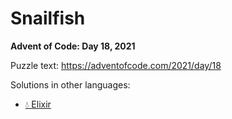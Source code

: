 # Snailfish

**Advent of Code: Day 18, 2021**

Puzzle text: <https://adventofcode.com/2021/day/18>

Solutions in other languages:

- [💧 Elixir](../../../elixir/lib/2021/18_snailfish/README.md)
